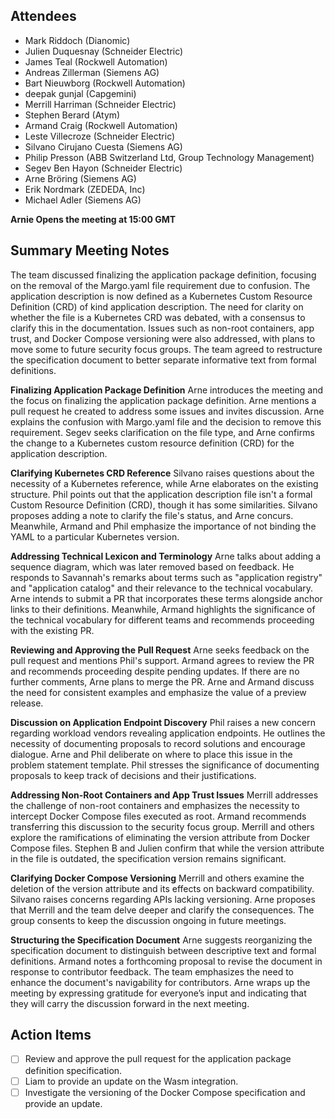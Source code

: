 
## Attendees
- Mark Riddoch (Dianomic)
- Julien Duquesnay (Schneider Electric)
- James Teal (Rockwell Automation)
- Andreas Zillerman (Siemens AG)
- Bart Nieuwborg (Rockwell Automation)
- deepak gunjal (Capgemini)
- Merrill Harriman (Schneider Electric)
- Stephen Berard (Atym)
- Armand Craig (Rockwell Automation)
- Leste Villecroze (Schneider Electric)
- Silvano Cirujano Cuesta (Siemens AG)
- Philip Presson (ABB Switzerland Ltd, Group Technology Management)
- Segev Ben Hayon (Schneider Electric)
- Arne Bröring (Siemens AG)
- Erik Nordmark (ZEDEDA, Inc)
- Michael Adler (Siemens AG)

**Arnie Opens the meeting at 15:00 GMT**

## Summary Meeting Notes
The team discussed finalizing the application package definition, focusing on the removal of the Margo.yaml file requirement due to confusion. The application description is now defined as a Kubernetes Custom Resource Definition (CRD) of kind application description. The need for clarity on whether the file is a Kubernetes CRD was debated, with a consensus to clarify this in the documentation. Issues such as non-root containers, app trust, and Docker Compose versioning were also addressed, with plans to move some to future security focus groups. The team agreed to restructure the specification document to better separate informative text from formal definitions.

**Finalizing Application Package Definition**
Arne introduces the meeting and the focus on finalizing the application package definition.
Arne mentions a pull request he created to address some issues and invites discussion.
Arne explains the confusion with Margo.yaml file and the decision to remove this requirement.
Segev seeks clarification on the file type, and Arne confirms the change to a Kubernetes custom resource definition (CRD) for the application description.

**Clarifying Kubernetes CRD Reference**
Silvano raises questions about the necessity of a Kubernetes reference, while Arne elaborates on the existing structure. Phil points out that the application description file isn't a formal Custom Resource Definition (CRD), though it has some similarities. Silvano proposes adding a note to clarify the file's status, and Arne concurs. Meanwhile, Armand and Phil emphasize the importance of not binding the YAML to a particular Kubernetes version.

**Addressing Technical Lexicon and Terminology**
Arne talks about adding a sequence diagram, which was later removed based on feedback. He responds to Savannah's remarks about terms such as "application registry" and "application catalog" and their relevance to the technical vocabulary. Arne intends to submit a PR that incorporates these terms alongside anchor links to their definitions. Meanwhile, Armand highlights the significance of the technical vocabulary for different teams and recommends proceeding with the existing PR.

**Reviewing and Approving the Pull Request**
Arne seeks feedback on the pull request and mentions Phil's support. Armand agrees to review the PR and recommends proceeding despite pending updates. If there are no further comments, Arne plans to merge the PR. Arne and Armand discuss the need for consistent examples and emphasize the value of a preview release.

**Discussion on Application Endpoint Discovery**
Phil raises a new concern regarding workload vendors revealing application endpoints. He outlines the necessity of documenting proposals to record solutions and encourage dialogue. Arne and Phil deliberate on where to place this issue in the problem statement template. Phil stresses the significance of documenting proposals to keep track of decisions and their justifications.

**Addressing Non-Root Containers and App Trust Issues**
Merrill addresses the challenge of non-root containers and emphasizes the necessity to intercept Docker Compose files executed as root. Armand recommends transferring this discussion to the security focus group. Merrill and others explore the ramifications of eliminating the version attribute from Docker Compose files. Stephen B and Julien confirm that while the version attribute in the file is outdated, the specification version remains significant.

**Clarifying Docker Compose Versioning**
Merrill and others examine the deletion of the version attribute and its effects on backward compatibility. Silvano raises concerns regarding APIs lacking versioning. Arne proposes that Merrill and the team delve deeper and clarify the consequences. The group consents to keep the discussion ongoing in future meetings.

**Structuring the Specification Document**
Arne suggests reorganizing the specification document to distinguish between descriptive text and formal definitions. Armand notes a forthcoming proposal to revise the document in response to contributor feedback. The team emphasizes the need to enhance the document's navigability for contributors. Arne wraps up the meeting by expressing gratitude for everyone’s input and indicating that they will carry the discussion forward in the next meeting.

## Action Items
- [ ] Review and approve the pull request for the application package definition specification.
- [ ] Liam to provide an update on the Wasm integration.
- [ ] Investigate the versioning of the Docker Compose specification and provide an update.
